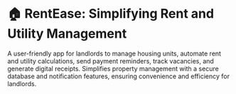 # 🏠 RentEase: Simplifying Rent and Utility Management
A user-friendly app for landlords to manage housing units, automate rent and utility calculations, send payment reminders, track vacancies, and generate digital receipts. Simplifies property management with a secure database and notification features, ensuring convenience and efficiency for landlords.
